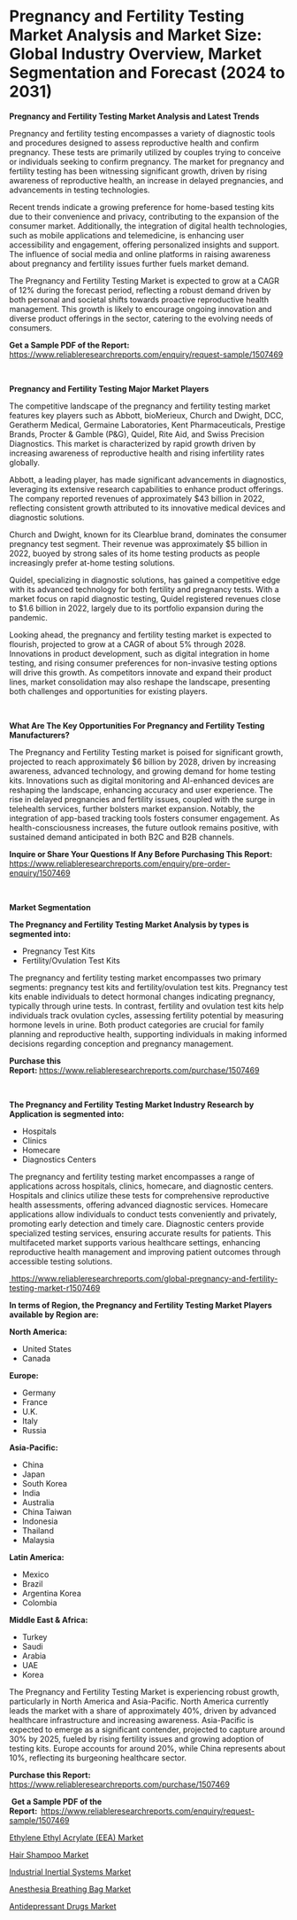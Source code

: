 <p><h1>Pregnancy and Fertility Testing Market Analysis and Market Size: Global Industry Overview, Market Segmentation and Forecast (2024 to 2031)</h1></p><p><strong>Pregnancy and Fertility Testing Market Analysis and Latest Trends</strong></p>
<p><p>Pregnancy and fertility testing encompasses a variety of diagnostic tools and procedures designed to assess reproductive health and confirm pregnancy. These tests are primarily utilized by couples trying to conceive or individuals seeking to confirm pregnancy. The market for pregnancy and fertility testing has been witnessing significant growth, driven by rising awareness of reproductive health, an increase in delayed pregnancies, and advancements in testing technologies.</p><p>Recent trends indicate a growing preference for home-based testing kits due to their convenience and privacy, contributing to the expansion of the consumer market. Additionally, the integration of digital health technologies, such as mobile applications and telemedicine, is enhancing user accessibility and engagement, offering personalized insights and support. The influence of social media and online platforms in raising awareness about pregnancy and fertility issues further fuels market demand.</p><p>The Pregnancy and Fertility Testing Market is expected to grow at a CAGR of 12% during the forecast period, reflecting a robust demand driven by both personal and societal shifts towards proactive reproductive health management. This growth is likely to encourage ongoing innovation and diverse product offerings in the sector, catering to the evolving needs of consumers.</p></p>
<p><strong>Get a Sample PDF of the Report:&nbsp;</strong> <a href="https://www.reliableresearchreports.com/enquiry/request-sample/1507469">https://www.reliableresearchreports.com/enquiry/request-sample/1507469</a></p>
<p>&nbsp;</p>
<p><strong>Pregnancy and Fertility Testing Major Market Players</strong></p>
<p><p>The competitive landscape of the pregnancy and fertility testing market features key players such as Abbott, bioMerieux, Church and Dwight, DCC, Geratherm Medical, Germaine Laboratories, Kent Pharmaceuticals, Prestige Brands, Procter & Gamble (P&G), Quidel, Rite Aid, and Swiss Precision Diagnostics. This market is characterized by rapid growth driven by increasing awareness of reproductive health and rising infertility rates globally.</p><p>Abbott, a leading player, has made significant advancements in diagnostics, leveraging its extensive research capabilities to enhance product offerings. The company reported revenues of approximately $43 billion in 2022, reflecting consistent growth attributed to its innovative medical devices and diagnostic solutions.</p><p>Church and Dwight, known for its Clearblue brand, dominates the consumer pregnancy test segment. Their revenue was approximately $5 billion in 2022, buoyed by strong sales of its home testing products as people increasingly prefer at-home testing solutions.</p><p>Quidel, specializing in diagnostic solutions, has gained a competitive edge with its advanced technology for both fertility and pregnancy tests. With a market focus on rapid diagnostic testing, Quidel registered revenues close to $1.6 billion in 2022, largely due to its portfolio expansion during the pandemic.</p><p>Looking ahead, the pregnancy and fertility testing market is expected to flourish, projected to grow at a CAGR of about 5% through 2028. Innovations in product development, such as digital integration in home testing, and rising consumer preferences for non-invasive testing options will drive this growth. As competitors innovate and expand their product lines, market consolidation may also reshape the landscape, presenting both challenges and opportunities for existing players.</p></p>
<p>&nbsp;</p>
<p><strong>What Are The Key Opportunities For Pregnancy and Fertility Testing Manufacturers?</strong></p>
<p><p>The Pregnancy and Fertility Testing market is poised for significant growth, projected to reach approximately $6 billion by 2028, driven by increasing awareness, advanced technology, and growing demand for home testing kits. Innovations such as digital monitoring and AI-enhanced devices are reshaping the landscape, enhancing accuracy and user experience. The rise in delayed pregnancies and fertility issues, coupled with the surge in telehealth services, further bolsters market expansion. Notably, the integration of app-based tracking tools fosters consumer engagement. As health-consciousness increases, the future outlook remains positive, with sustained demand anticipated in both B2C and B2B channels.</p></p>
<p><strong>Inquire or Share Your Questions If Any Before Purchasing This Report:</strong> <a href="https://www.reliableresearchreports.com/enquiry/pre-order-enquiry/1507469">https://www.reliableresearchreports.com/enquiry/pre-order-enquiry/1507469</a></p>
<p>&nbsp;</p>
<p><strong>Market Segmentation</strong></p>
<p><strong>The Pregnancy and Fertility Testing Market Analysis by types is segmented into:</strong></p>
<p><ul><li>Pregnancy Test Kits</li><li>Fertility/Ovulation Test Kits</li></ul></p>
<p><p>The pregnancy and fertility testing market encompasses two primary segments: pregnancy test kits and fertility/ovulation test kits. Pregnancy test kits enable individuals to detect hormonal changes indicating pregnancy, typically through urine tests. In contrast, fertility and ovulation test kits help individuals track ovulation cycles, assessing fertility potential by measuring hormone levels in urine. Both product categories are crucial for family planning and reproductive health, supporting individuals in making informed decisions regarding conception and pregnancy management.</p></p>
<p><strong>Purchase this Report:&nbsp;</strong><a href="https://www.reliableresearchreports.com/purchase/1507469">https://www.reliableresearchreports.com/purchase/1507469</a></p>
<p>&nbsp;</p>
<p><strong>The Pregnancy and Fertility Testing Market Industry Research by Application is segmented into:</strong></p>
<p><ul><li>Hospitals</li><li>Clinics</li><li>Homecare</li><li>Diagnostics Centers</li></ul></p>
<p><p>The pregnancy and fertility testing market encompasses a range of applications across hospitals, clinics, homecare, and diagnostic centers. Hospitals and clinics utilize these tests for comprehensive reproductive health assessments, offering advanced diagnostic services. Homecare applications allow individuals to conduct tests conveniently and privately, promoting early detection and timely care. Diagnostic centers provide specialized testing services, ensuring accurate results for patients. This multifaceted market supports various healthcare settings, enhancing reproductive health management and improving patient outcomes through accessible testing solutions.</p></p>
<p><a href="https://www.reliableresearchreports.com/global-pregnancy-and-fertility-testing-market-r1507469">&nbsp;https://www.reliableresearchreports.com/global-pregnancy-and-fertility-testing-market-r1507469</a></p>
<p><strong>In terms of Region, the Pregnancy and Fertility Testing Market Players available by Region are:</strong></p>
<p>
    <p> <strong> North America: </strong>
        <ul>
            <li>United States</li>
            <li>Canada</li>
        </ul>
        </p> 
    <p> <strong> Europe: </strong>
        <ul>
            <li>Germany</li>
            <li>France</li>
            <li>U.K.</li>
            <li>Italy</li>
            <li>Russia</li>
        </ul>
        </p> 
    <p> <strong> Asia-Pacific: </strong>
        <ul>
            <li>China</li>
            <li>Japan</li>
            <li>South Korea</li>
            <li>India</li>
            <li>Australia</li>
            <li>China Taiwan</li>
            <li>Indonesia</li>
            <li>Thailand</li>
            <li>Malaysia</li>
        </ul>
        </p> 
    <p> <strong> Latin America: </strong>
        <ul>
            <li>Mexico</li>
            <li>Brazil</li>
            <li>Argentina Korea</li>
            <li>Colombia</li>
        </ul>
        </p> 
    <p> <strong> Middle East & Africa: </strong>
        <ul>
            <li>Turkey</li>
            <li>Saudi</li>
            <li>Arabia</li>
            <li>UAE</li>
            <li>Korea</li>
        </ul>
    </p>
    </p>
<p><p>The Pregnancy and Fertility Testing Market is experiencing robust growth, particularly in North America and Asia-Pacific. North America currently leads the market with a share of approximately 40%, driven by advanced healthcare infrastructure and increasing awareness. Asia-Pacific is expected to emerge as a significant contender, projected to capture around 30% by 2025, fueled by rising fertility issues and growing adoption of testing kits. Europe accounts for around 20%, while China represents about 10%, reflecting its burgeoning healthcare sector.</p></p>
<p><strong>Purchase this Report: </strong><a href="https://www.reliableresearchreports.com/purchase/1507469">https://www.reliableresearchreports.com/purchase/1507469</a></p>
<p>&nbsp;<strong>Get a Sample PDF of the Report:&nbsp;&nbsp;</strong><a href="https://www.reliableresearchreports.com/enquiry/request-sample/1507469">https://www.reliableresearchreports.com/enquiry/request-sample/1507469</a></p>
<p><strong></strong></p>
<p><p><a href="https://medium.com/@kamrulhadi44/global-ethylene-ethyl-acrylate-eea-market-status-2024-2031-and-forecast-by-region-product-aa18c18069fe?postPublishedType=repub">Ethylene Ethyl Acrylate (EEA) Market</a></p><p><a href="https://issuu.com/reportprime-2/docs/hair-shampoo-market-size-2030.pptx_2172b6dc82b53c">Hair Shampoo Market</a></p><p><a href="https://github.com/FlorianWolf90/Market-Research-Report-List-1/blob/main/industrial-inertial-systems-market.md">Industrial Inertial Systems Market</a></p><p><a href="https://www.linkedin.com/pulse/market-dynamics-future-trends-global-anesthesia-breathing-qyeee?trackingId=LNsZ6I8rRxOlc0Cyylap8A%3D%3D">Anesthesia Breathing Bag Market</a></p><p><a href="https://www.linkedin.com/pulse/antidepressant-drugs-market-trends-growth-outlook-2024--of0bf?trackingId=fLgSU6MnT3mCCvBzRX9PUg%3D%3D">Antidepressant Drugs Market</a></p></p>